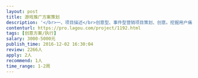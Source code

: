 ```yaml
---                
layout: post       
title: 游戏推广方案策划           
description: '</br>一、项目描述</br>创意型、事件型营销项目策划、创意。挖掘用户痛点, 围绕产品特色和品牌形象，制定出符合产品调性的创新营销方案，面向用户和行业有效传播。</br>产品为游戏产品，具体沟通。</br>二、主要功能点：</br>独立完成项目方案，创意可行性，易传播性，引发讨论和自传播</br>三、可参考案例：</br>全民突击-吴亦凡入伍H5</br>杜蕾斯营销案例</br>“百元哥”、“犀利哥”等炒作案例</br>四、人员要求：</br>1.优秀的市场活动策划能力、PPT阐述能力，创意能力突出，逻辑能力强，思维活跃，熟悉创新媒体的营销方式 ；</br>2.对线上互联网行业的新方式新手段新玩法保持高度敏感，制定品牌、产品的创新推广手段，包括但不限于微博、微信、贴吧、自媒体等传播方式和资源；</br>3.熟悉品牌及市场推广的策划、统筹、执行、监督等流程管理，成功操控过品牌策划和活动策划案例者优先；</br>'     
contenturl: https://pro.lagou.com/project/1192.html      
tags: [创意方案/执行]            
salary: 3000-5000元          
publish_time: 2016-12-02 16:30:04         
review: 2266人                   
apply: 2人                   
recommend: 1人                   
time_range: 1-2周              
---                 
```

